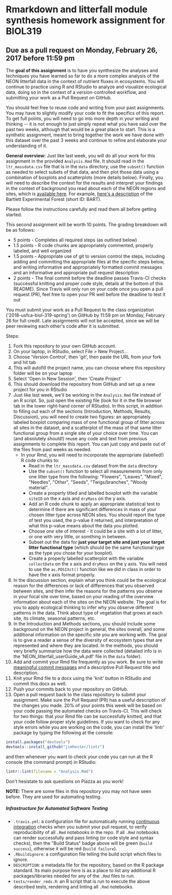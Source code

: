 # Rmarkdown and litterfall module synthesis homework assignment for BIOL319
## Due as a pull request on Monday, February 26, 2017 before 11:59 pm

The **goal of this assignment** is to have you synthesize the analyses and techniques you have learned so far to do a more complex analysis of the NEON litterfall data in the context of nutrient fluxes in ecosystems. You will continue to practice using R and RStudio to analyze and visualize ecological data, doing so in the context of a version-controlled workflow, and submitting your work as a Pull Request on GitHub.

You should feel free to reuse code and writing from your past assignments. You may have to slightly modify your code to fit the specifics of this report. To get full points, you will need to go into more depth in your writing and thinking -- it is not enough to just simply repeat what you have said over the past two weeks, although that would be a great place to start. This is a synthetic assignment, meant to bring together the work we have done with this dataset over the past 3 weeks and continue to refine and elaborate your understanding of it.

**General overview:** Just like last week, you will do all your work for this assignment in the provided `Analysis.Rmd` file. It should read in the `ltr_massdata.csv` file that is in the `data` directory, use the `subset()` function as needed to select subets of that data, and then plot those data using a combination of boxplots and scatterplots (more details below). Finally, you will need to describe the context for the results and interpret your findings in the context of background you read about each of the NEON regions and sites, which is [available here](http://www.neonscience.org/field-sites/field-sites-map/list). For example, [here's a description](http://www.neonscience.org/field-sites/field-sites-map/BART) of the Bartlett Experimental Forest (short ID: BART).

Please follow the instructions carefully and read them all before getting started.

This second assignment will be worth 10 points. The grading breakdown will be as follows:

* 5 points - Completes all required steps (as outlined below)
* 1.5 points - R code chunks are appropriately commented, properly labeled, and well organized
* 1.5 points - Appropriate use of git to version control the steps, including adding and committing the appropriate files at the specific steps below, and writing informative and appropriately formatted commit messages and an informative and appropriate pull request description 
* 2 points - The final commit before the deadline passes Travis-CI checks (successful knitting and proper code style, details at the bottom of this README). Since Travis will only run on your code once you open a pull request (PR), feel free to open your PR well before the deadline to test it out

You must submit your work as a Pull Request to the class organization ('2018-usfca-biol-319-spring') on GitHub by 11:59 pm on Monday, February 26 for full credit. Late assignments will not be accepted, since we will be peer reviewing each other's code after it is submitted.

Steps:

1. Fork this repository to your own GitHub account.
1. On your laptop, in RStudio, select File > New Project...
1. Choose 'Version Control', then 'git', then paste the URL from your fork and hit tab
1. This will autofill the project name, you can choose where this repository folder will be on your laptop
1. Select 'Open in New Session', then 'Create Project'
1. This should download the repository from GitHub and set up a new project for you in RStudio
1. Just like last week, we'll be working in the `Analysis.Rmd` file instead of an R script. So, just open the existing file (look for it in the file browser tab in the lower right-hand corner of RStudio). In this script, in addition to filling out each of the sections (Introduction, Methods, Results, Discussion), you will need to create two figures: an appropriately labeled boxplot comparing mass of one functional group of litter across all sites in the dataset, and a scatterplot of the mass of that same litter functional group from a single site of your choice over time. You can (and absolutely should!) reuse any code and text from previous assignments to complete this report. You can just copy and paste out of the files from past weeks as needed.
    * In your Rmd, you will need to incorporate the appropriate (labelled!) R code chunks to:
      * Read in the `ltr_massdata.csv` dataset from the `data` directory
      * Use the `subset()` function to select all measurements from only one litter type from the following: "Flowers", "Leaves", "Mixed", "Needles", "Other", "Seeds", "Twigs/branches", "Woody material".
      * Create a properly titled and labelled boxplot with the variable `siteID` on the x axis and `dryMass` on the y axis. 
      * Add an R code chunk to apply an appropriate statistical test to determine if there are significant differences in mass of your chosen litter type across NEON sites. You should report the type of test you used, the p-value it returned, and interpretation of what this p-value means about the data you plotted.
      * Choose *one* site of interest - it could be a site with a lot of litter, or one with very little, or somthing in between.
      * Subset out the data for **just your target site and just your target litter functional type** (which should be the same functional type as the type you chose for your boxplot).
      * Create a properly labelled scatterplot with the variable `collectDate` on the x axis and `dryMass` on the y axis. You will need to use the `as.POSIXct()` function like we did in class in order to have the x axis format properly.
1. In the discussion section, explain what you think could be the ecological reason for the differences or lack of differences that you observed between sites, and then infer the reasons for the patterns you observe in your focal site over time, based on your reading of the overview information about each of the sites on the NEON website. The goal is for you to apply ecological thinking to infer why you observe different patterns in the data. Think about type of vegetation that grows at each site, its climate, seasonal patterns, etc.
1. In the Introduction and Methods sections, you should include some background on the NEON project in general, the sites overall, and some additional information on the specific site you are working with. The goal is to give a reader a sense of the diversity of ecosystem types that are represented and where they are located. In the methods, you should very briefly summarize how the data were collected (detailed info is in the 'NEON_litterfall_userGuide_vA.pdf' file in the `data` folder). 
1. Add and commit your Rmd file frequently as you work. Be sure to write [meaningful commit messages](https://chris.beams.io/posts/git-commit/) and a descriptive Pull Request title and description.
1. Knit your Rmd file to a docx using the 'knit' button in RStudio and commit this docx as well.
1. Push your commits back to your repository on GitHub. 
1. Open a pull request back to the class repository to submit your assignment. Make sure the Pull Request (PR) has a useful description of the changes you made. 20% of your points this week will be based on your code passing the automated checks on Travis-CI. This will check for two things: that your Rmd file can be successfully knitted, and that your code follow proper style guidelines. If you want to check for any style errors while you are working on the code, you can install the 'lintr' package by typing the following at the console:

```r
install.packages("devtools")
devtools::install_github("jimhester/lintr")
```

and then whenever you want to check your code you can run at the R console (the command prompt) in RStudio:

```r
lintr::lint(filename = "Analysis.Rmd")
```

Don't hesistate to ask questions on Piazza as you work!

**NOTE:** There are some files in this repository you may not have seen before. They are used for automating testing. 

##### Infrastructure for Automated Software Testing

- `.travis.yml`: a configuration file for automatically running [continuous integration](https://travis-ci.com) checks when you submit your pull request, to verify reproducibility of all `.Rmd` notebooks in the repo.  If all `.Rmd` notebooks can render successfully and pass linting (or code style and syntax checks), then the "Build Status" badge above will be green (`build success`), otherwise it will be red (`build failure`).  
- `.Rbuildignore`: a configuration file telling the build script which files to ignore.
- `DESCRIPTION`: a metadata file for the repository, based on the R package standard. Its main purpose here is as a place to list any additional R packages/libraries needed for any of the `.Rmd` files to run.
- `tests/render_rmds.R`: an R script that is run to execute the above described tests, rendering and linting all `.Rmd` notebooks.  
